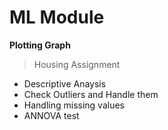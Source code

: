 # ML Module 
**Plotting Graph**

> Housing Assignment
+ Descriptive Anaysis
+ Check Outliers and Handle them
+ Handling missing values
+ ANNOVA test

